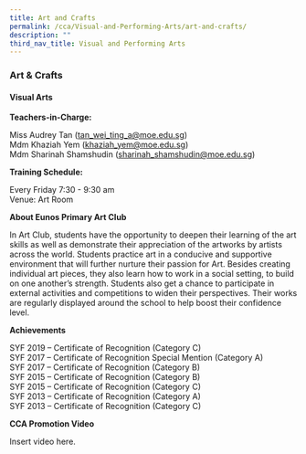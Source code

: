```yaml
---
title: Art and Crafts
permalink: /cca/Visual-and-Performing-Arts/art-and-crafts/
description: ""
third_nav_title: Visual and Performing Arts
---
```

### Art & Crafts

#### Visual Arts

**Teachers-in-Charge:**

Miss Audrey Tan ([tan\_wei\_ting\_a@moe.edu.sg](https://eunospri.moe.edu.sg/CCA/visual-performing-arts/tan_wei_ting_a@moe.edu.sg))  
Mdm Khaziah Yem ([khaziah\_yem@moe.edu.sg](https://eunospri.moe.edu.sg/CCA/visual-performing-arts/khaziah_yem@moe.edu.sg))  
Mdm Sharinah Shamshudin ([sharinah\_shamshudin@moe.edu.sg](mailto:sharinah_shamshudin@moe.edu.sg))

**Training Schedule:**

Every Friday 7:30 - 9:30 am  
Venue: Art Room

**About Eunos Primary Art Club**

In Art Club, students have the opportunity to deepen their learning of the art skills as well as demonstrate their appreciation of the artworks by artists across the world. Students practice art in a conducive and supportive environment that will further nurture their passion for Art. Besides creating individual art pieces, they also learn how to work in a social setting, to build on one another’s strength. Students also get a chance to participate in external activities and competitions to widen their perspectives. Their works are regularly displayed around the school to help boost their confidence level.

**Achievements**

SYF 2019 – Certificate of Recognition (Category C)  
SYF 2017 – Certificate of Recognition Special Mention (Category A)  
SYF 2017 – Certificate of Recognition (Category B)  
SYF 2015 – Certificate of Recognition (Category B)  
SYF 2015 – Certificate of Recognition (Category C)  
SYF 2013 – Certificate of Recognition (Category A)  
SYF 2013 – Certificate of Recognition (Category C)

**CCA Promotion Video**

Insert video here. 

